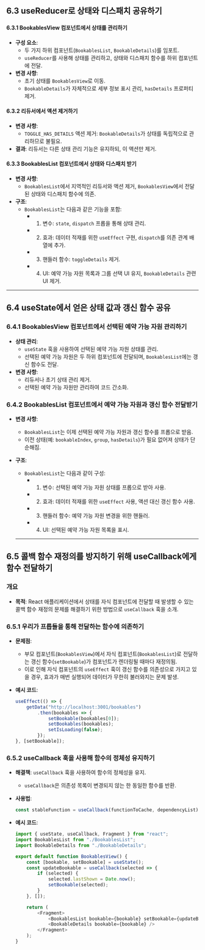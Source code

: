 ## 6.3 useReducer로 상태와 디스패치 공유하기

#### 6.3.1 BookablesView 컴포넌트에서 상태를 관리하기
- **구성 요소**:
  - 두 가지 하위 컴포넌트(`BookablesList`, `BookableDetails`)를 임포트.
  - `useReducer`를 사용해 상태를 관리하고, 상태와 디스패치 함수를 하위 컴포넌트에 전달.
- **변경 사항**:
  - 초기 상태를 `BookablesView`로 이동.
  - `BookableDetails`가 자체적으로 세부 정보 표시 관리, `hasDetails` 프로퍼티 제거.

#### 6.3.2 리듀서에서 액션 제거하기
- **변경 사항**:
  - `TOGGLE_HAS_DETAILS` 액션 제거: `BookableDetails`가 상태를 독립적으로 관리하므로 불필요.
- **결과**: 리듀서는 다른 상태 관리 기능은 유지하되, 이 액션만 제거.

#### 6.3.3 BookablesList 컴포넌트에서 상태와 디스패치 받기
- **변경 사항**:
  - `BookablesList`에서 지역적인 리듀서와 액션 제거, `BookablesView`에서 전달된 상태와 디스패치 함수에 의존.
- **구조**:
  - `BookablesList`는 다음과 같은 기능을 포함:
    - 1. 변수: `state`, `dispatch` 프롭을 통해 상태 관리.
    - 2. 효과: 데이터 적재를 위한 `useEffect` 구현, `dispatch`를 의존 관계 배열에 추가.
    - 3. 핸들러 함수: `toggleDetails` 제거.
    - 4. UI: 예약 가능 자원 목록과 그룹 선택 UI 유지, `BookableDetails` 관련 UI 제거.
         
---

## 6.4 useState에서 얻은 상태 값과 갱신 함수 공유

### 6.4.1 BookablesView 컴포넌트에서 선택된 예약 가능 자원 관리하기
- **상태 관리**: 
  - `useState` 훅을 사용하여 선택된 예약 가능 자원 상태를 관리.
  - 선택된 예약 가능 자원은 두 하위 컴포넌트에 전달되며, `BookablesList`에는 갱신 함수도 전달.
- **변경 사항**:
  - 리듀서나 초기 상태 관리 제거.
  - 선택된 예약 가능 자원만 관리하여 코드 간소화.

### 6.4.2 BookablesList 컴포넌트에서 예약 가능 자원과 갱신 함수 전달받기
- **변경 사항**:
  - `BookablesList`는 이제 선택된 예약 가능 자원과 갱신 함수를 프롭으로 받음.
  - 이전 상태(예: `bookableIndex`, `group`, `hasDetails`)가 필요 없어져 상태가 단순해짐.
- **구조**:
  - `BookablesList`는 다음과 같이 구성:
    - 1. 변수: 선택된 예약 가능 자원 상태를 프롭으로 받아 사용.
    - 2. 효과: 데이터 적재를 위한 `useEffect` 사용, 액션 대신 갱신 함수 사용.
    - 3. 핸들러 함수: 예약 가능 자원 변경을 위한 핸들러.
    - 4. UI: 선택된 예약 가능 자원 목록을 표시.
     
  ---
  
## 6.5 콜백 함수 재정의를 방지하기 위해 useCallback에게 함수 전달하기

### 개요
- **목적**: React 애플리케이션에서 상태를 자식 컴포넌트에 전달할 때 발생할 수 있는 콜백 함수 재정의 문제를 해결하기 위한 방법으로 `useCallback` 훅을 소개.

### 6.5.1 우리가 프롭들을 통해 전달하는 함수에 의존하기
- **문제점**:
  - 부모 컴포넌트(`BookablesView`)에서 자식 컴포넌트(`BookablesList`)로 전달하는 갱신 함수(`setBookable`)가 컴포넌트가 렌더링될 때마다 재정의됨.
  - 이로 인해 자식 컴포넌트의 `useEffect` 훅이 갱신 함수를 의존성으로 가지고 있을 경우, 효과가 매번 실행되어 데이터가 무한히 불러와지는 문제 발생.
  
- **예시 코드**:
  ```javascript
  useEffect(() => {
      getData("http://localhost:3001/bookables")
          .then(bookables => {
              setBookable(bookables[0]);
              setBookables(bookables);
              setIsLoading(false);
          });
  }, [setBookable]);
  ```

### 6.5.2 useCallback 훅을 사용해 함수의 정체성 유지하기
- **해결책**: `useCallback` 훅을 사용하여 함수의 정체성을 유지.
  - `useCallback`은 의존성 목록이 변경되지 않는 한 동일한 함수를 반환.
  
- **사용법**:
  ```javascript
  const stableFunction = useCallback(functionToCache, dependencyList);
  ```

- **예시 코드**:
  ```javascript
  import { useState, useCallback, Fragment } from "react"; 
  import BookablesList from "./BookablesList";
  import BookableDetails from "./BookableDetails";

  export default function BookablesView() {
      const [bookable, setBookable] = useState();
      const updateBookable = useCallback(selected => {
          if (selected) {
              selected.lastShown = Date.now();
              setBookable(selected);
          }
      }, []); 

      return (
          <Fragment>
              <BookablesList bookable={bookable} setBookable={updateBookable} />
              <BookableDetails bookable={bookable} />
          </Fragment>
      );
  }
  ```
